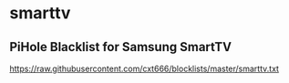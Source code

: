 # smarttv

## PiHole Blacklist for Samsung SmartTV
https://raw.githubusercontent.com/cxt666/blocklists/master/smarttv.txt
